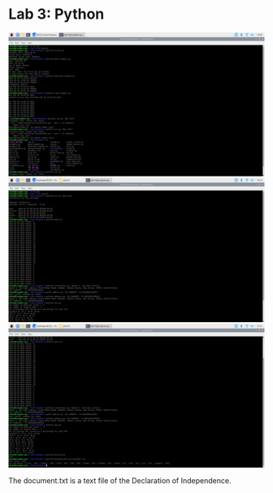 # Lab 3: Python

![](Screenshots/lab3_1.png)
![](Screenshots/lab3_2.png)
![](Screenshots/lab3_3.png)

The document.txt is a text file of the Declaration of Independence.
